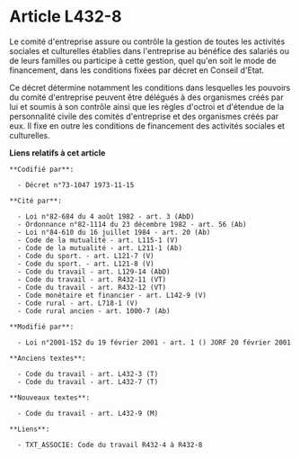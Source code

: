 # Article L432-8

Le comité d'entreprise assure ou contrôle la gestion de toutes les activités sociales et culturelles établies dans
l'entreprise au bénéfice des salariés ou de leurs familles ou participe à cette gestion, quel qu'en soit le mode de
financement, dans les conditions fixées par décret en Conseil d'Etat.

Ce décret détermine notamment les conditions dans lesquelles les pouvoirs du comité d'entreprise peuvent être délégués à des
organismes créés par lui et soumis à son contrôle ainsi que les règles d'octroi et d'étendue de la personnalité civile des
comités d'entreprise et des organismes créés par eux. Il fixe en outre les conditions de financement des activités sociales
et culturelles.

**Liens relatifs à cet article**

	**Codifié par**:

	  - Décret n°73-1047 1973-11-15

	**Cité par**:

	  - Loi n°82-684 du 4 août 1982 - art. 3 (AbD)
	  - Ordonnance n°82-1114 du 23 décembre 1982 - art. 56 (Ab)
	  - Loi n°84-610 du 16 juillet 1984 - art. 20 (Ab)
	  - Code de la mutualité - art. L115-1 (V)
	  - Code de la mutualité - art. L211-1 (Ab)
	  - Code du sport. - art. L121-7 (V)
	  - Code du sport. - art. L121-8 (V)
	  - Code du travail - art. L129-14 (AbD)
	  - Code du travail - art. R432-11 (VT)
	  - Code du travail - art. R432-12 (VT)
	  - Code monétaire et financier - art. L142-9 (V)
	  - Code rural - art. L718-1 (V)
	  - Code rural ancien - art. 1000-7 (Ab)

	**Modifié par**:

	  - Loi n°2001-152 du 19 février 2001 - art. 1 () JORF 20 février 2001

	**Anciens textes**:

	  - Code du travail - art. L432-3 (T)
	  - Code du travail - art. L432-7 (T)

	**Nouveaux textes**:

	  - Code du travail - art. L432-9 (M)

	**Liens**:

	  - TXT_ASSOCIE: Code du travail R432-4 à R432-8
